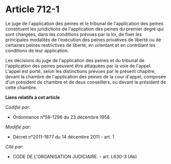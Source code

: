 # Article 712-1

Le juge de l'application des peines et le tribunal de l'application des peines constituent les juridictions de l'application
des peines du premier degré qui sont chargées, dans les conditions prévues par la loi, de fixer les principales modalités de
l'exécution des peines privatives de liberté ou de certaines peines restrictives de liberté, en orientant et en contrôlant
les conditions de leur application.

Les décisions du juge de l'application des peines et du tribunal de l'application des peines peuvent être attaquées par la
voie de l'appel. L'appel est porté, selon les distinctions prévues par le présent chapitre, devant la chambre de
l'application des peines de la cour d'appel, composée d'un président de chambre et de deux conseillers, ou devant le
président de cette chambre.

**Liens relatifs à cet article**

_Codifié par_:

  - Ordonnance n°58-1296 du 23 décembre 1958

_Modifié par_:

  - Décret n°2011-1877 du 14 décembre 2011 - art. 1

_Cité par_:

  - CODE DE L'ORGANISATION JUDICIAIRE. - art. L630-3 (Ab)
